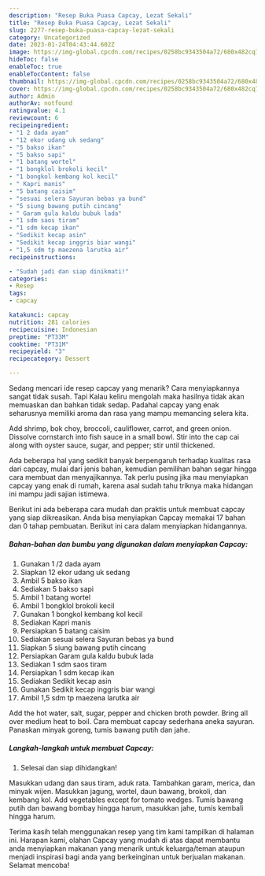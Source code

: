 ```yaml
---
description: "Resep Buka Puasa Capcay, Lezat Sekali"
title: "Resep Buka Puasa Capcay, Lezat Sekali"
slug: 2277-resep-buka-puasa-capcay-lezat-sekali
category: Uncategorized
date: 2023-01-24T04:43:44.602Z
image: https://img-global.cpcdn.com/recipes/0258bc9343504a72/680x482cq70/capcay-foto-resep-utama.jpg
hideToc: false
enableToc: true
enableTocContent: false
thumbnail: https://img-global.cpcdn.com/recipes/0258bc9343504a72/680x482cq70/capcay-foto-resep-utama.jpg
cover: https://img-global.cpcdn.com/recipes/0258bc9343504a72/680x482cq70/capcay-foto-resep-utama.jpg
author: Admin
authorAv: notfound
ratingvalue: 4.1
reviewcount: 6
recipeingredient:
- "1 2 dada ayam"
- "12 ekor udang uk sedang"
- "5 bakso ikan"
- "5 bakso sapi"
- "1 batang wortel"
- "1 bongklol brokoli kecil"
- "1 bongkol kembang kol kecil"
- " Kapri manis"
- "5 batang caisim"
- "sesuai selera Sayuran bebas ya bund"
- "5 siung bawang putih cincang"
- " Garam gula kaldu bubuk lada"
- "1 sdm saos tiram"
- "1 sdm kecap ikan"
- "Sedikit kecap asin"
- "Sedikit kecap inggris biar wangi"
- "1,5 sdm tp maezena larutka air"
recipeinstructions:

- "Sudah jadi dan siap dinikmati!"
categories:
- Resep
tags:
- capcay

katakunci: capcay 
nutrition: 281 calories
recipecuisine: Indonesian
preptime: "PT33M"
cooktime: "PT31M"
recipeyield: "3"
recipecategory: Dessert

---
```



Sedang mencari ide resep capcay yang menarik? Cara menyiapkannya sangat tidak susah. Tapi Kalau keliru mengolah maka hasilnya tidak akan memuaskan dan bahkan tidak sedap. Padahal capcay yang enak seharusnya memiliki aroma dan rasa yang mampu memancing selera kita.


Add shrimp, bok choy, broccoli, cauliflower, carrot, and green onion. Dissolve cornstarch into fish sauce in a small bowl. Stir into the cap cai along with oyster sauce, sugar, and pepper; stir until thickened.

Ada beberapa hal yang sedikit banyak berpengaruh terhadap kualitas rasa dari capcay, mulai dari jenis bahan, kemudian pemilihan bahan segar hingga cara membuat dan menyajikannya. Tak perlu pusing jika mau menyiapkan capcay yang enak di rumah, karena asal sudah tahu triknya maka hidangan ini mampu jadi sajian istimewa.


Berikut ini ada beberapa cara mudah dan praktis untuk membuat capcay yang siap dikreasikan. Anda bisa menyiapkan Capcay memakai 17 bahan dan 0 tahap pembuatan. Berikut ini cara dalam menyiapkan hidangannya.

<!--inarticleads1-->

##### Bahan-bahan dan bumbu yang digunakan dalam menyiapkan Capcay:

1. Gunakan 1 /2 dada ayam
1. Siapkan 12 ekor udang uk sedang
1. Ambil 5 bakso ikan
1. Sediakan 5 bakso sapi
1. Ambil 1 batang wortel
1. Ambil 1 bongklol brokoli kecil
1. Gunakan 1 bongkol kembang kol kecil
1. Sediakan  Kapri manis
1. Persiapkan 5 batang caisim
1. Sediakan sesuai selera Sayuran bebas ya bund
1. Siapkan 5 siung bawang putih cincang
1. Persiapkan  Garam gula kaldu bubuk lada
1. Sediakan 1 sdm saos tiram
1. Persiapkan 1 sdm kecap ikan
1. Sediakan Sedikit kecap asin
1. Gunakan Sedikit kecap inggris biar wangi
1. Ambil 1,5 sdm tp maezena larutka air


Add the hot water, salt, sugar, pepper and chicken broth powder. Bring all over medium heat to boil. Cara membuat capcay sederhana aneka sayuran. Panaskan minyak goreng, tumis bawang putih dan jahe. 

<!--inarticleads2-->

##### Langkah-langkah untuk membuat Capcay:


1. Selesai dan siap dihidangkan!

Masukkan udang dan saus tiram, aduk rata. Tambahkan garam, merica, dan minyak wijen. Masukkan jagung, wortel, daun bawang, brokoli, dan kembang kol. Add vegetables except for tomato wedges. Tumis bawang putih dan bawang bombay hingga harum, masukkan jahe, tumis kembali hingga harum. 

Terima kasih telah menggunakan resep yang tim kami tampilkan di halaman ini. Harapan kami, olahan Capcay yang mudah di atas dapat membantu anda menyiapkan makanan yang menarik untuk keluarga/teman ataupun menjadi inspirasi bagi anda yang berkeinginan untuk berjualan makanan. Selamat mencoba!
